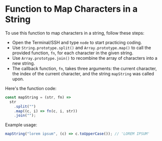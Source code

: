 # Function to Map Characters in a String

To use this function to map characters in a string, follow these steps:

- Open the Terminal/SSH and type `node` to start practicing coding.
- Use `String.prototype.split()` and `Array.prototype.map()` to call the provided function, `fn`, for each character in the given string.
- Use `Array.prototype.join()` to recombine the array of characters into a new string.
- The callback function, `fn`, takes three arguments: the current character, the index of the current character, and the string `mapString` was called upon.

Here's the function code:

```js
const mapString = (str, fn) =>
  str
    .split("")
    .map((c, i) => fn(c, i, str))
    .join("");
```

Example usage:

```js
mapString("lorem ipsum", (c) => c.toUpperCase()); // 'LOREM IPSUM'
```
